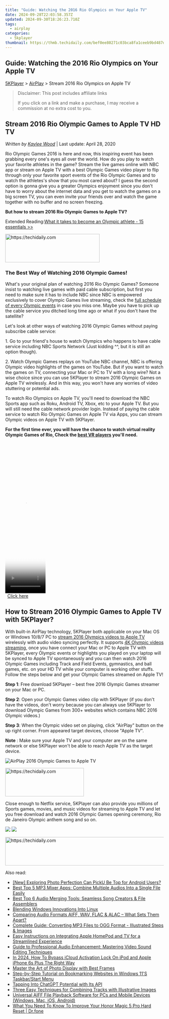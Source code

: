 ```yaml
---
title: "Guide: Watching the 2016 Rio Olympics on Your Apple TV"
date: 2024-09-28T22:03:58.357Z
updated: 2024-09-30T18:26:23.710Z
tags:
  - airplay
categories:
  - 5kplayer
thumbnail: https://thmb.techidaily.com/bef0ee80271c03bca8fa1ceeb9bd487dbcf95a1c3cbd6d89762ee7396e9d66d9.jpg
---
```


## Guide: Watching the 2016 Rio Olympics on Your Apple TV

[5KPlayer](https://tools.techidaily.com/5kplayer/products/) \> [AirPlay](https://tools.techidaily.com/5kplayer/airplay/) \> Stream 2016 Rio Olympics on Apple TV

>  Disclaimer: This post includes affiliate links
>
>  If you click on a link and make a purchase, I may receive a commission at no extra cost to you.
>

## Stream 2016 Rio Olympic Games to Apple TV HD TV

 _Written by [Kaylee Wood](https://www.quora.com/profile/Amanda-Hu-21)_ | Last update: April 28, 2020

Rio Olympic Games 2016 is here and now, this inspiring event has been grabbing every one's eyes all over the world. How do you play to watch your favorite athletes in the game? Stream the live games online with NBC app or stream on Apple TV with a best Olympic Games video player to flip through only your favorite sport events of the Rio Olympic Games and to watch the athletes's show that you most cared about? I guess the second option is gonna give you a greater Olympics enjoyment since you don't have to worry about the internet data and you get to watch the games on a big screen TV, you can even invite your friends over and watch the game together with no buffer and no screen freezing.

**But how to stream 2016 Rio Olympic Games to Apple TV?** 

Extended Reading:[What it takes to become an Olympic athlete - 15 essentials >>](https://www.jenreviews.com/olympic-athlete/)

<!-- affiliate ads begin -->
<a href="https://aligracehair.sjv.io/c/5597632/1918714/19272" target="_top" id="1918714">
  <img src="//a.impactradius-go.com/display-ad/19272-1918714" border="0" alt="https://techidaily.com" width="300" height="90"/>
</a>
<img height="0" width="0" src="https://aligracehair.sjv.io/i/5597632/1918714/19272" style="position:absolute;visibility:hidden;" border="0" />
<!-- affiliate ads end -->

### The Best Way of Watching 2016 Olympic Games!

What's your original plan of watching 2016 Rio Olympic Games? Someone insist to watching live games with paid cable subscription, but first you need to make sure it has to include NBC since NBC is empowered exclusively to cover Olympic Games live streaming, check the [full schedule of every Olympic events](http://www.nbcolympics.com/full-schedule) in case you miss one. Maybe you have to pick up the cable service you ditched long time ago or what if you don't have the satellite? 

Let's look at other ways of watching 2016 Olympic Games without paying subscribe cable service: 

 1\. Go to your friend's house to watch Olympics who happens to have cable service including NBC Sports Network (Just kidding ^^, but it is still an option though).

2\. Watch Olympic Games replays on YouTube NBC channel, NBC is offering Olympic video highlights of the games on YouTube. But if you want to watch the games on TV, connecting your Mac or PC to TV with a long wire? Not a wise choice since you can use 5KPlayer to stream 2016 Olympic Games on Apple TV wirelessly. And in this way, you won't have any worries of video stuttering or potential ads. 

To watch Rio Olympics on Apple TV, you'll need to download the NBC Sports app such as Roku, Android TV, Xbox, etc to your Apple TV. But you will still need the cable network provider login. Instead of paying the cable service to watch Rio Olympic Games on Apple TV via Apps, you can stream Olympic videos on Apple TV with 5KPlayer. 

**For the first time ever, you will have the chance to watch virtual reality Olympic Games of Rio, Check the [best VR players](https://tools.techidaily.com/5kplayer/video-music-player/) you'll need.** 

<!-- affiliate ads begin -->
<span id="1977020">
					<video width="128" height="480" style="cursor:pointer"
           poster="//a.impactradius-go.com/display-clicktoplayimage/1977020.png"
           onclick="if(!this.playClicked){this.play();this.setAttribute('controls',true);this.playClicked=true;}">
	   <source src="//a.impactradius-go.com/display-ad/22993-1977020">
	   <img src="//a.impactradius-go.com/display-clicktoplayimage/1977020.png" style="border: none; height: 100%; width: 100%; object-fit: contain">
	</video>
	<div style="width:80px;text-align:center"><a href="javascript:window.open(decodeURIComponent('https%3A%2F%2Fhomestyler.sjv.io%2Fc%2F5597632%2F1977020%2F22993'), '_blank');void(0);">Click here</a></div>
</span>
<img height="0" width="0" src="https://imp.pxf.io/i/5597632/1977020/22993" style="position:absolute;visibility:hidden;" border="0" />
<!-- affiliate ads end -->

## How to Stream 2016 Olympic Games to Apple TV with 5KPlayer?

With built-in AirPlay technology, 5KPlayer both applicable on your Mac OS or Windows 10/8/7 PC to [stream 2016 Olympics videos to Apple TV](https://tools.techidaily.com/5kplayer/airplay/) wirelessly with audio video syncing perfectly. It supports [4K Olympic videos streaming](https://tools.techidaily.com/5kplayer/airplay/), once you have connect your Mac or PC to Apple TV with 5KPlayer, every Olympic events or highlights you played on your laptop will be synced to Apple TV spontaneously and you can then watch 2016 Olympic Games including Track and Field Events, gymnastics, and ball games, etc. on your HD TV while your computer is working other stuffs. Follow the steps below and get your Olympic Games streamed on Apple TV!

**Step 1**: Free download 5KPlayer – best free 2016 Olympic Games streamer on your Mac or PC. 

**Step 2**: Open your Olympic Games video clip with 5KPlayer (if you don't have the videos, don't worry because you can always use 5KPlayer to download Olympic Games from 300+ websites which contains NBC 2016 Olympic videos.)

**Step 3**: When the Olympic video set on playing, click "AirPlay" button on the up right corner. From appeared target devices, choose "Apple TV". 

**Note** : Make sure your Apple TV and your computer are on the same network or else 5KPlayer won't be able to reach Apple TV as the target device.

![AirPlay 2016 Olympic Games to Apple TV](https://www.5kplayer.com/airplay/img/5k-airplay-xsy-airplay-with-win10-15021501.jpg) 

<!-- affiliate ads begin -->
<a href="https://bluettius.sjv.io/c/5597632/2139112/17108" target="_top" id="2139112">
  <img src="//a.impactradius-go.com/display-ad/17108-2139112" border="0" alt="https://techidaily.com" width="250" height="90"/>
</a>
<img height="0" width="0" src="https://bluettius.sjv.io/i/5597632/2139112/17108" style="position:absolute;visibility:hidden;" border="0" />
<!-- affiliate ads end -->

Close enough to Netflix service, 5KPlayer can also provide you millions of Sports games, movies, and music videos for streaming to Apple TV and let you free download and watch 2016 Olympic Games opening ceremony, Rio de Janeiro Olympic anthem song and so on. 

[![](https://www.5kplayer.com/airplay/../button/freedownwhitewin.png)](https://tools.techidaily.com/5kplayer/products/) [![](https://www.5kplayer.com/airplay/../button/freedownbackmac.png)](https://tools.techidaily.com/5kplayer/products/)

<!-- affiliate ads begin -->
<a href="https://appsumo.8odi.net/c/5597632/2100529/7443" target="_top" id="2100529">
  <img src="//a.impactradius-go.com/display-ad/7443-2100529" border="0" alt="https://techidaily.com" width="728" height="90"/>
</a>
<img height="0" width="0" src="https://appsumo.8odi.net/i/5597632/2100529/7443" style="position:absolute;visibility:hidden;" border="0" />
<!-- affiliate ads end -->

<ins class="adsbygoogle"
     style="display:block"
     data-ad-format="autorelaxed"
     data-ad-client="ca-pub-7571918770474297"
     data-ad-slot="1223367746"></ins>

<ins class="adsbygoogle"
     style="display:block"
     data-ad-client="ca-pub-7571918770474297"
     data-ad-slot="8358498916"
     data-ad-format="auto"
     data-full-width-responsive="true"></ins>

<span class="atpl-alsoreadstyle">Also read:</span>
<div><ul>
<li><a href="https://some-techniques.techidaily.com/new-exploring-photo-perfection-can-picku-be-top-for-android-users/"><u>[New] Exploring Photo Perfection Can PickU Be Top for Android Users?</u></a></li>
<li><a href="https://media-tips.techidaily.com/best-top-5-mp3-mixer-apps-combine-multiple-audios-into-a-single-file-easily/"><u>Best Top 5 MP3 Mixer Apps: Combine Multiple Audios Into a Single File Easily</u></a></li>
<li><a href="https://media-tips.techidaily.com/best-top-6-audio-merging-tools-seamless-song-creators-and-file-assemblers/"><u>Best Top 6 Audio Merging Tools: Seamless Song Creators & File Assemblers</u></a></li>
<li><a href="https://win11-tips.techidaily.com/blending-windows-innovations-into-linux/"><u>Blending Windows Innovations Into Linux</u></a></li>
<li><a href="https://media-tips.techidaily.com/comparing-audio-formats-aiff-wav-flac-and-alac-what-sets-them-apart/"><u>Comparing Audio Formats AIFF, WAV, FLAC & ALAC – What Sets Them Apart?</u></a></li>
<li><a href="https://media-tips.techidaily.com/complete-guide-converting-mp3-files-to-ogg-format-illustrated-steps-and-images/"><u>Complete Guide: Converting MP3 Files to OGG Format - Illustrated Steps & Images</u></a></li>
<li><a href="https://techtrends.techidaily.com/easy-instructions-on-integrating-apple-homepod-and-tv-for-a-streamlined-experience/"><u>Easy Instructions on Integrating Apple HomePod and TV for a Streamlined Experience</u></a></li>
<li><a href="https://media-tips.techidaily.com/guide-to-professional-audio-enhancement-mastering-video-sound-editing-techniques/"><u>Guide to Professional Audio Enhancement: Mastering Video Sound Editing Techniques</u></a></li>
<li><a href="https://activate-lock.techidaily.com/in-2024-how-to-bypass-icloud-activation-lock-on-ipod-and-apple-iphone-6s-plus-the-right-way-by-drfone-ios/"><u>In 2024, How To Bypass iCloud Activation Lock On iPod and Apple iPhone 6s Plus The Right Way</u></a></li>
<li><a href="https://extra-hints.techidaily.com/master-the-art-of-photo-display-with-best-frames/"><u>Master the Art of Photo Display with Best Frames</u></a></li>
<li><a href="https://vp-tips.techidaily.com/step-by-step-tutorial-on-bookmarking-websites-in-windows-11s-taskbarstart-menu/"><u>Step-by-Step Tutorial on Bookmarking Websites in Windows 11'S Taskbar/Start Menu</u></a></li>
<li><a href="https://tech-hub.techidaily.com/tapping-into-chatgpt-potential-with-its-api/"><u>Tapping Into ChatGPT Potential with Its API</u></a></li>
<li><a href="https://media-tips.techidaily.com/three-easy-techniques-for-combining-tracks-with-illustrative-images/"><u>Three Easy Techniques for Combining Tracks with Illustrative Images</u></a></li>
<li><a href="https://media-tips.techidaily.com/universal-aiff-file-playback-software-for-pcs-and-mobile-devices-windows-mac-ios-android/"><u>Universal AIFF File Playback Software for PCs and Mobile Devices (Windows, Mac, iOS, Android)</u></a></li>
<li><a href="https://techidaily.com/what-you-need-to-know-to-improve-your-honor-magic-5-pro-hard-reset-drfone-by-drfone-reset-android-reset-android/"><u>What You Need To Know To Improve Your Honor Magic 5 Pro Hard Reset | Dr.fone</u></a></li>
</ul></div>

